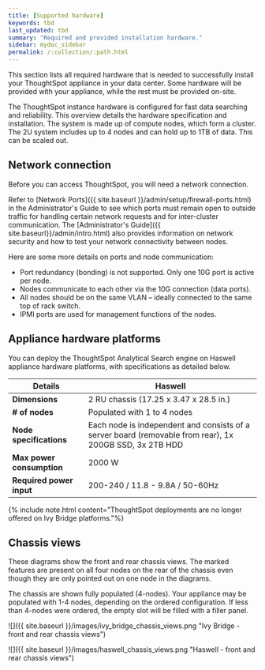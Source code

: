 ```yaml
---
title: [Supported hardware]
keywords: tbd
last_updated: tbd
summary: "Required and provided installation hardware."
sidebar: mydoc_sidebar
permalink: /:collection/:path.html
---
```


This section lists all required hardware that is needed to successfully install
your ThoughtSpot appliance in your data center. Some hardware will be provided
with your appliance, while the rest must be provided on-site.

The ThoughtSpot instance hardware is configured for fast data searching and
reliability. This overview details the hardware specification and installation.
The system is made up of compute nodes, which form a cluster. The 2U system
includes up to 4 nodes and can hold up to 1TB of data. This can be scaled out.

## Network connection

Before you can access ThoughtSpot, you will need a network connection.

Refer to [Network Ports]({{ site.baseurl }}/admin/setup/firewall-ports.html) in
the Administrator's Guide to see which ports must remain open to outside traffic
for handling certain network requests and for inter-cluster communication. The
[Administrator's Guide]({{ site.baseurl}}/admin/intro.html) also provides
information on network security and how to test your network connectivity
between nodes.

Here are some more details on ports and node communication:

-   Port redundancy (bonding) is not supported. Only one 10G port is active per node.
-   Nodes communicate to each other via the 10G connection (data ports).
-   All nodes should be on the same VLAN – ideally connected to the same top of rack switch.
-   IPMI ports are used for management functions of the nodes.


## Appliance hardware platforms

You can deploy the ThoughtSpot Analytical Search engine on Haswell appliance
hardware platforms, with specifications as detailed below.

|Details                    |  Haswell|
|-------                    | ------- |
|**Dimensions**             |  2 RU chassis (17.25 x 3.47 x 28.5 in.)|
|**\# of nodes**            |  Populated with 1 to 4 nodes                                      |
|**Node specifications**    |Each node is independent and consists of a server board (removable from rear), 1x 200GB SSD, 3x 2TB HDD|
|**Max power consumption**  |2000 W|
|**Required power input**   |200-240 / 11.8 - 9.8A / 50-60Hz|

{% include note.html content="ThoughtSpot deployments are no longer offered on Ivy Bridge platforms."%}

## Chassis views

These diagrams show the front and rear chassis views. The marked features are
present on all four nodes on the rear of the chassis even though they are only
pointed out on one node in the diagrams.

The chassis are shown fully populated (4-nodes). Your appliance may be populated
with 1-4 nodes, depending on the ordered configuration. If less than 4-nodes
were ordered, the empty slot will be filled with a filler panel.

 ![]({{ site.baseurl }}/images/ivy_bridge_chassis_views.png "Ivy Bridge - front and rear chassis views")

 ![]({{ site.baseurl }}/images/haswell_chassis_views.png "Haswell - front and rear chassis views")
